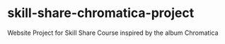# skill-share-chromatica-project
Website Project for Skill Share Course inspired by the album Chromatica
